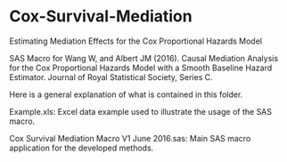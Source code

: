 # Cox-Survival-Mediation
Estimating Mediation Effects for the Cox Proportional Hazards Model

SAS Macro for Wang W, and Albert JM (2016). Causal Mediation Analysis for the Cox Proportional Hazards Model with a Smooth Baseline Hazard Estimator. Journal of Royal Statistical Society, Series C.

Here is a general explanation of what is contained in this folder.

Example.xls: Excel data example used to illustrate the usage of the SAS macro.

Cox Survival Mediation Macro V1 June 2016.sas: Main SAS macro application for the developed methods.
